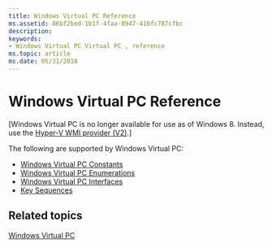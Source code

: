 ```yaml
---
title: Windows Virtual PC Reference
ms.assetid: 86bf2bed-1b1f-4faa-8947-416fc787cfbc
description: 
keywords:
- Windows Virtual PC Virtual PC , reference
ms.topic: article
ms.date: 05/31/2018
---
```


# Windows Virtual PC Reference

\[Windows Virtual PC is no longer available for use as of Windows 8. Instead, use the [Hyper-V WMI provider (V2)](/windows/desktop/HyperV_v2/windows-virtualization-portal).\]

The following are supported by Windows Virtual PC:

-   [Windows Virtual PC Constants](windows-virtual-pc-constants.md)
-   [Windows Virtual PC Enumerations](virtual-pc-enumerations.md)
-   [Windows Virtual PC Interfaces](virtual-pc-interfaces.md)
-   [Key Sequences](key-sequences.md)

## Related topics

<dl> <dt>

[Windows Virtual PC](virtual-pc-portal.md)
</dt> </dl>

 

 